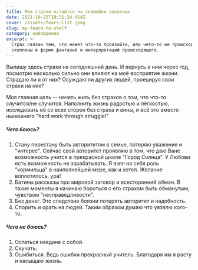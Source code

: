 ```yaml
---
title: Мои страхи остаются на скамейке запасных
date: 2021-10-25T18:31:24.414Z
cover: /assets/fears-list.jpeg
slug: my-fears-to-shelf
category: наблюдение
excerpt: >-
  Страх связан тем, что может что-то произойти, или чего-то не происходит. Они
  скоплены в форме фантазий и интерпретаций происходящего.
---
```

Выпишу здесь страхи на сегодняшний день. И вернусь к ним через год, посмотрю насколько сильно они влияют на моё восприятие жизни. Страдаю ли я от них? Осуждаю ли других людей, проецируя свои страхи на них?

Моя главная цель -- начать жить без страхов о том, что что-то случится/не случится. Наполнить жизнь радостью и лёгкостью, исследовать её со всех сторон без страха и вины, и всё это вместо нынешнего "hard work through struggle!"

##### Чего боюсь?

1. Стану перестану быть авторитетом в семье, потеряю уважение и "интерес". Сейчас свой авторитет проявляю в том, что даю Ване возможность учится в прекрасной школе "Город Солнца". У Любови есть возможность не зарабатывать. Я взял на себя роль "кормильца" в наиполнейшей мере, как и хотел. Желание воплотилось, ура!
2. Батины рассказы про мировой заговор и всесторонний обман. В такие моменты я начинаю бороться с его страхом быть обманутым, чувством "несправедливости".
3. Без денег. Это следствие боязни потерять авторитет и надобность.
4. Спорить и орать на людей. Таким образом думаю что уязвлю кого-то.

##### Чего не боюсь?

1. Остаться наедине с собой.
2. Скучать.
3. Ошибиться. Ведь ошибки прекрасный учитель. Благодаря им я расту и насыщаю жизнь.

